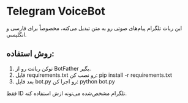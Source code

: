 # Telegram VoiceBot

این ربات تلگرام پیام‌های صوتی رو به متن تبدیل می‌کنه، مخصوصاً برای فارسی و انگلیسی.

## روش استفاده:
1. توکن رباتت رو از BotFather بگیر.
2. فایل requirements.txt رو نصب کن:
   pip install -r requirements.txt
3. بعد فایل bot.py رو اجرا کن:
   python bot.py

فقط ID تلگرام مشخص‌شده می‌تونه ازش استفاده کنه.
